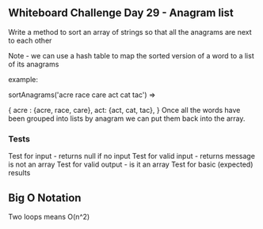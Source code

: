 ## Whiteboard Challenge Day 29 - Anagram list

Write a method to sort an array of strings so that all the anagrams are next to each other

Note - we can use a hash table to map the sorted version of a word to a list of its anagrams

example:

sortAnagrams('acre race care act cat tac') =>

{
  acre : {acre, race, care},
  act: {act, cat, tac},
}
Once all the words have been grouped into lists by anagram we can put them back into the array.


### Tests
Test for input - returns null if no input
Test for valid input - returns message is not an array
Test for valid output - is it an array
Test for basic (expected) results

## Big O Notation
Two loops means O(n^2)
